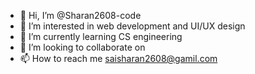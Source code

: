 - 👋 Hi, I’m @Sharan2608-code
- 👀 I’m interested in web development and UI/UX design
- 🌱 I’m currently learning CS engineering
- 💞️ I’m looking to collaborate on 
- 📫 How to reach me saisharan2608@gamil.com

<!---
Sharan2608-code/Sharan2608-code is a ✨ special ✨ repository because its `README.md` (this file) appears on your GitHub profile.
You can click the Preview link to take a look at your changes.
--->


